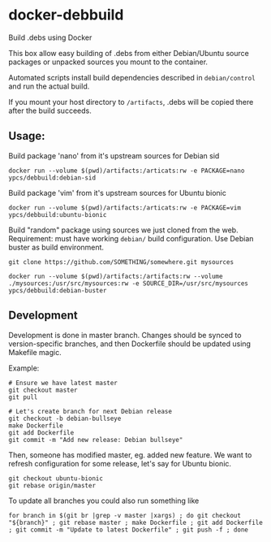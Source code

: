 # docker-debbuild
Build .debs using Docker

This box allow easy building of .debs from either Debian/Ubuntu source packages or unpacked sources you mount to the container.

Automated scripts install build dependencies described in `debian/control` and run the actual build.

If you mount your host directory to `/artifacts`, .debs will be copied there after the build succeeds.

## Usage:
Build package 'nano' from it's upstream sources for Debian sid

    docker run --volume $(pwd)/artifacts:/articats:rw -e PACKAGE=nano ypcs/debbuild:debian-sid

Build package 'vim' from it's upstream sources for Ubuntu bionic

    docker run --volume $(pwd)/artifacts:/articats:rw -e PACKAGE=vim ypcs/debbuild:ubuntu-bionic

Build "random" package using sources we just cloned from the web. Requirement: must have working `debian/` build configuration. Use Debian buster as build environment.

    git clone https://github.com/SOMETHING/somewhere.git mysources

    docker run --volume $(pwd)/artifacts:/artifacts:rw --volume ./mysources:/usr/src/mysources:rw -e SOURCE_DIR=/usr/src/mysources ypcs/debbuild:debian-buster



## Development
Development is done in master branch. Changes should be synced to version-specific branches, and then Dockerfile should be updated using Makefile magic.

Example:

    # Ensure we have latest master
    git checkout master
    git pull

    # Let's create branch for next Debian release
    git checkout -b debian-bullseye
    make Dockerfile
    git add Dockerfile
    git commit -m "Add new release: Debian bullseye"

Then, someone has modified master, eg. added new feature. We want to refresh configuration for some release, let's say for Ubuntu bionic.

    git checkout ubuntu-bionic
    git rebase origin/master

To update all branches you could also run something like

    for branch in $(git br |grep -v master |xargs) ; do git checkout "${branch}" ; git rebase master ; make Dockerfile ; git add Dockerfile ; git commit -m "Update to latest Dockerfile" ; git push -f ; done
